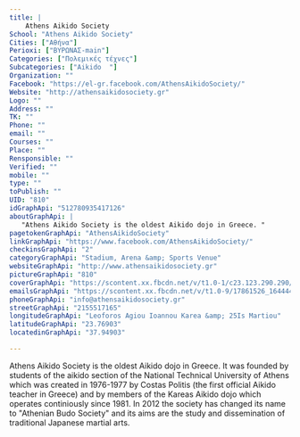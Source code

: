 ```yaml
---
title: |
    Athens Aikido Society
School: "Athens Aikido Society"
Cities: ["Αθήνα"]
Perioxi: ["ΒΥΡΩΝΑΣ-main"]
Categories: ["Πολεμικές τέχνες"]
Subcategories: ["Aikido  "]
Organization: ""
Facebook: "https://el-gr.facebook.com/AthensAikidoSociety/"
Website: "http://athensaikidosociety.gr"
Logo: ""
Address: ""
TK: ""
Phone: ""
email: ""
Courses: ""
Place: ""
Rensponsible: ""
Verified: ""
mobile: ""
type: ""
toPublish: ""
UID: "810"
idGraphApi: "512780935417126"
aboutGraphApi: | 
   "Athens Aikido Society is the oldest Aikido dojo in Greece. "
pagetokenGraphApi: "AthensAikidoSociety"
linkGraphApi: "https://www.facebook.com/AthensAikidoSociety/"
checkinsGraphApi: "2"
categoryGraphApi: "Stadium, Arena &amp; Sports Venue"
websiteGraphApi: "http://www.athensaikidosociety.gr"
pictureGraphApi: "810"
coverGraphApi: "https://scontent.xx.fbcdn.net/v/t1.0-1/c23.123.290.290/s50x50/71457_520631207965432_1477475377_n.png?oh=bbb2144b1f7cf6755ba0150a5515a9be&amp;oe=5B49703B"
emailsGraphApi: "https://scontent.xx.fbcdn.net/v/t1.0-9/17861526_1644442032251005_3836281225833639766_n.jpg?oh=48b8e171c654fb5c7ca70b302d87ca0c&amp;oe=5B35B778"
phoneGraphApi: "info@athensaikidosociety.gr"
streetGraphApi: "2155517165"
longitudeGraphApi: "Leoforos Agiou Ioannou Karea &amp; 25Is Martiou"
latitudeGraphApi: "23.76903"
locatedinGraphApi: "37.94903"

---
```


Athens Aikido Society is the oldest Aikido dojo in Greece. It was founded by students of the aikido section of the National Technical University of Athens which was created in 1976-1977 by Costas Politis (the first official Aikido teacher in Greece) and by members of the Kareas Aikido dojo which operates continiously since 1981. In 2012 the society has changed its name to &quot;Athenian Budo Society&quot; and its aims are the study and dissemination of traditional Japanese martial arts.

